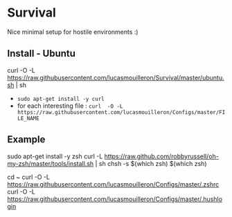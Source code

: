Survival
========

Nice minimal setup for hostile environments :)

Install - Ubuntu
-----------------
curl  -O -L https://raw.githubusercontent.com/lucasmouilleron/Survival/master/ubuntu.sh | sh
- `sudo apt-get install -y curl`
- for each interesting file : `curl  -O -L https://raw.githubusercontent.com/lucasmouilleron/Configs/master/FILE_NAME`

Example
-------
sudo apt-get install -y zsh
curl -L https://raw.github.com/robbyrussell/oh-my-zsh/master/tools/install.sh | sh
chsh -s $(which zsh)
$(which zsh)

cd ~
curl  -O -L https://raw.githubusercontent.com/lucasmouilleron/Configs/master/.zshrc
curl  -O -L https://raw.githubusercontent.com/lucasmouilleron/Configs/master/.hushlogin

